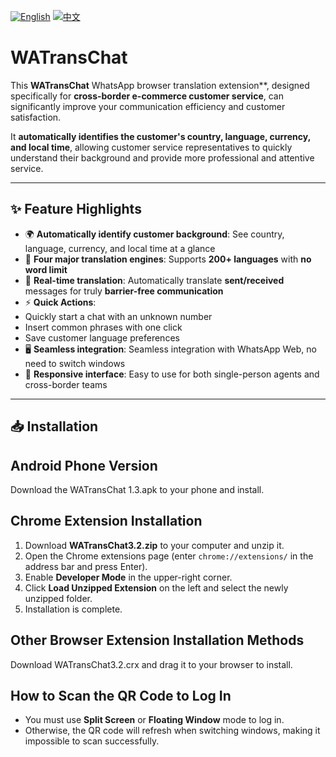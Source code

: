 [![English](https://img.shields.io/badge/lang-English-blue.svg)](README.md)
[![中文](https://img.shields.io/badge/lang-中文-red.svg)](README.zh-CN.md)

# WATransChat

This **WATransChat** WhatsApp browser translation extension**, designed specifically for **cross-border e-commerce customer service**, can significantly improve your communication efficiency and customer satisfaction.

It **automatically identifies the customer's country, language, currency, and local time**, allowing customer service representatives to quickly understand their background and provide more professional and attentive service.

---

## ✨ Feature Highlights

- 🌍 **Automatically identify customer background**: See country, language, currency, and local time at a glance
- 🔄 **Four major translation engines**: Supports **200+ languages** with **no word limit**
- 💬 **Real-time translation**: Automatically translate **sent/received** messages for truly **barrier-free communication**
- ⚡ **Quick Actions**:
- Quickly start a chat with an unknown number
- Insert common phrases with one click
- Save customer language preferences
- 🖥️ **Seamless integration**: Seamless integration with WhatsApp Web, no need to switch windows
- 📱 **Responsive interface**: Easy to use for both single-person agents and cross-border teams

---

## 📥 Installation

## Android Phone Version
Download the WATransChat 1.3.apk to your phone and install.

## Chrome Extension Installation
1. Download **WATransChat3.2.zip** to your computer and unzip it.
2. Open the Chrome extensions page (enter `chrome://extensions/` in the address bar and press Enter).
3. Enable **Developer Mode** in the upper-right corner.
4. Click **Load Unzipped Extension** on the left and select the newly unzipped folder.
5. Installation is complete.

## Other Browser Extension Installation Methods
Download WATransChat3.2.crx and drag it to your browser to install.

## How to Scan the QR Code to Log In
- You must use **Split Screen** or **Floating Window** mode to log in.
- Otherwise, the QR code will refresh when switching windows, making it impossible to scan successfully.
